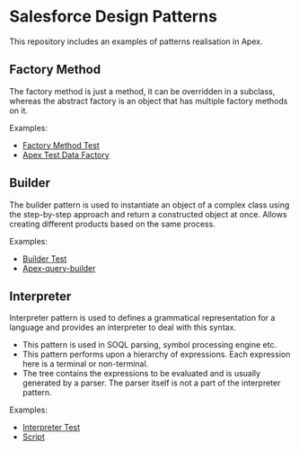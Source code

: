 # Salesforce Design Patterns

This repository includes an examples of patterns realisation in Apex. 


## Factory Method

The factory method is just a method, it can be overridden in a subclass, whereas the abstract factory is an object that has multiple factory methods on it.

Examples:
</br>
- [Factory Method Test](https://github.com/acx-eduard-panin/salesforce-design-patterns/blob/main/src/main/default/classes/FactoryMethodTest.cls)
- [Apex Test Data Factory](https://github.com/benahm/TestDataFactory)

## Builder

The builder pattern is used to instantiate an object of a complex class using the step-by-step
approach and return a constructed object at once. Allows creating different products based on the same process.

Examples:
</br>
- [Builder Test](https://github.com/acx-eduard-panin/salesforce-design-patterns/blob/main/src/main/default/classes/BuilderTest.cls)
- [Apex-query-builder](https://github.com/4an70m/apex-query-builder)

## Interpreter

Interpreter pattern is used to defines a grammatical representation for a language and provides an interpreter to deal with this syntax.

- This pattern is used in SOQL parsing, symbol processing engine etc.
- This pattern performs upon a hierarchy of expressions. Each expression here is a terminal or non-terminal.
- The tree contains the expressions to be evaluated and is usually generated by a parser. The parser itself is not a part of the interpreter pattern.

Examples:
</br>
- [Interpreter Test](https://github.com/acx-eduard-panin/salesforce-design-patterns/blob/main/src/main/default/classes/InterpreterTest.cls)
- [Script](https://github.com/PropicSignifi/Script.apex)


